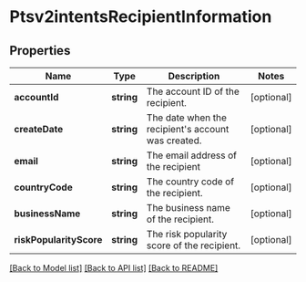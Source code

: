 # Ptsv2intentsRecipientInformation

## Properties
Name | Type | Description | Notes
------------ | ------------- | ------------- | -------------
**accountId** | **string** | The account ID of the recipient. | [optional] 
**createDate** | **string** | The date when the recipient&#39;s account was created. | [optional] 
**email** | **string** | The email address of the recipient | [optional] 
**countryCode** | **string** | The country code of the recipient. | [optional] 
**businessName** | **string** | The business name of the recipient. | [optional] 
**riskPopularityScore** | **string** | The risk popularity score of the recipient. | [optional] 

[[Back to Model list]](../README.md#documentation-for-models) [[Back to API list]](../README.md#documentation-for-api-endpoints) [[Back to README]](../README.md)


